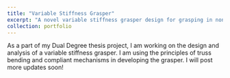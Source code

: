 ```yaml
---
title: "Variable Stiffness Grasper"
excerpt: "A novel variable stiffness grasper design for grasping in non-structured environments<br/><img src='/images/VSG.png'>"
collection: portfolio
---
```


As a part of my Dual Degree thesis project, I am working on the design and analysis of a variable stiffness grasper. I am using the principles of truss bending and compliant mechanisms in developing the grasper. I will post more updates soon!
